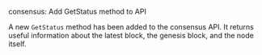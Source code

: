consensus: Add GetStatus method to API

A new `GetStatus` method has been added to the consensus API.
It returns useful information about the latest block, the genesis
block, and the node itself.
